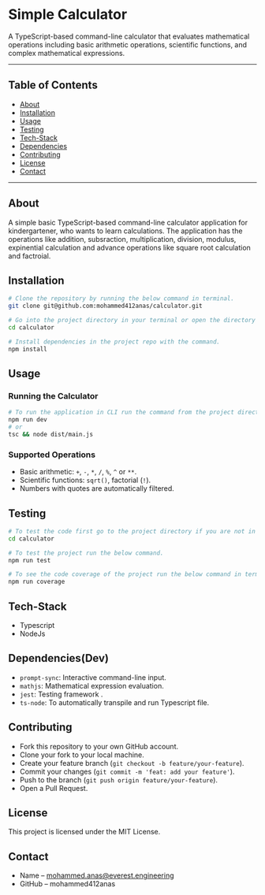 # Simple Calculator

A TypeScript-based command-line calculator that evaluates mathematical operations including basic arithmetic operations, scientific functions, and complex mathematical expressions.

---
## Table of Contents

- [About](#about)
- [Installation](#installation)
- [Usage](#usage)
- [Testing](#testing)
- [Tech-Stack](#tech-stack)
- [Dependencies](#dependencies)
- [Contributing](#contributing)
- [License](#licence)
- [Contact](#contact)
---
## About
A simple basic TypeScript-based command-line calculator application for kindergartener, who wants to learn calculations. The application has the operations like addition, subsraction, multiplication, division, modulus, expinential calculation and advance operations like square root calculation and factroial.

## Installation
```bash
# Clone the repository by running the below command in terminal.
git clone git@github.com:mohammed412anas/calculator.git

# Go into the project directory in your terminal or open the directory that you have cloned and open the terminal from this downloaded directory and run this command.
cd calculator

# Install dependencies in the project repo with the command.
npm install
```

## Usage

### Running the Calculator

```bash
# To run the application in CLI run the command from the project directory.
npm run dev
# or
tsc && node dist/main.js
```


### Supported Operations

- Basic arithmetic: `+`, `-`, `*`, `/`, `%`, `^` or `**`.
- Scientific functions: `sqrt()`, factorial (`!`).
- Numbers with quotes are automatically filtered.


## Testing 
```bash
# To test the code first go to the project directory if you are not in the project directory open the directory that you have cloned and open the terminal from this downloaded directory and run this command.
cd calculator

# To test the project run the below command.
npm run test

# To see the code coverage of the project run the below command in terminal.
npm run coverage

```

## Tech-Stack

- Typescript
- NodeJs


## Dependencies(Dev)

- `prompt-sync`: Interactive command-line input.
- `mathjs`: Mathematical expression evaluation.
- `jest`: Testing framework .
- `ts-node`: To automatically transpile and run Typescript file.


## Contributing
 - Fork this repository to your own GitHub account.
 - Clone your fork to your local machine.
 - Create your feature branch (`git checkout -b feature/your-feature`).
 - Commit your changes (`git commit -m 'feat: add your feature'`).
 - Push to the branch (`git push origin feature/your-feature`).
 - Open a Pull Request.

 ## License
This project is licensed under the MIT License.

## Contact
 - Name – mohammed.anas@everest.engineering
 - GitHub – mohammed412anas
